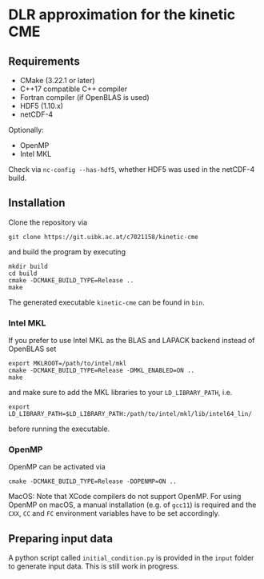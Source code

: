 # DLR approximation for the kinetic CME

## Requirements
- CMake (3.22.1 or later)
- C++17 compatible C++ compiler
- Fortran compiler (if OpenBLAS is used)
- HDF5 (1.10.x)
- netCDF-4

Optionally:
- OpenMP
- Intel MKL

Check via `nc-config --has-hdf5`, whether HDF5 was used in the netCDF-4 build.

## Installation
Clone the repository via
```shell
git clone https://git.uibk.ac.at/c7021158/kinetic-cme
```
and build the program by executing
```shell
mkdir build
cd build
cmake -DCMAKE_BUILD_TYPE=Release ..
make
```

The generated executable `kinetic-cme` can be found in `bin`.

### Intel MKL
If you prefer to use Intel MKL as the BLAS and LAPACK backend instead of OpenBLAS set 
```shell
export MKLROOT=/path/to/intel/mkl
cmake -DCMAKE_BUILD_TYPE=Release -DMKL_ENABLED=ON ..
make
```
and make sure to add the MKL libraries to your `LD_LIBRARY_PATH`, i.e.
```shell
export LD_LIBRARY_PATH=$LD_LIBRARY_PATH:/path/to/intel/mkl/lib/intel64_lin/
```
before running the executable.

### OpenMP
OpenMP can be activated via
```shell
cmake -DCMAKE_BUILD_TYPE=Release -DOPENMP=ON ..
```
MacOS: Note that XCode compilers do not support OpenMP. For using OpenMP on macOS, a manual installation (e.g. of `gcc11`) is required and the `CXX`, `CC` and `FC` environment variables have to be set accordingly.

## Preparing input data
A python script called `initial_condition.py` is provided in the `input` folder to generate input data.
This is still work in progress.

